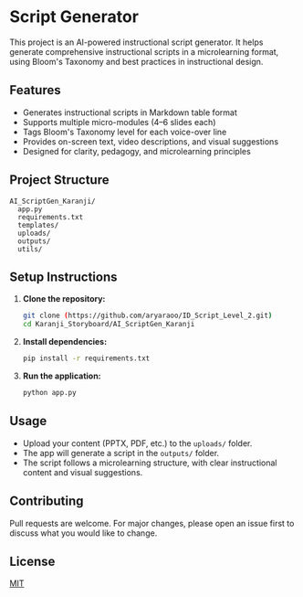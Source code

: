 # Script Generator

This project is an AI-powered instructional script generator. It helps generate comprehensive instructional scripts in a microlearning format, using Bloom's Taxonomy and best practices in instructional design.

## Features
- Generates instructional scripts in Markdown table format
- Supports multiple micro-modules (4–6 slides each)
- Tags Bloom's Taxonomy level for each voice-over line
- Provides on-screen text, video descriptions, and visual suggestions
- Designed for clarity, pedagogy, and microlearning principles

## Project Structure
```
AI_ScriptGen_Karanji/
  app.py
  requirements.txt
  templates/
  uploads/
  outputs/
  utils/
```

## Setup Instructions
1. **Clone the repository:**
   ```bash
   git clone (https://github.com/aryaraoo/ID_Script_Level_2.git)
   cd Karanji_Storyboard/AI_ScriptGen_Karanji
   ```
2. **Install dependencies:**
   ```bash
   pip install -r requirements.txt
   ```
3. **Run the application:**
   ```bash
   python app.py
   ```

## Usage
- Upload your content (PPTX, PDF, etc.) to the `uploads/` folder.
- The app will generate a script in the `outputs/` folder.
- The script follows a microlearning structure, with clear instructional content and visual suggestions.

## Contributing
Pull requests are welcome. For major changes, please open an issue first to discuss what you would like to change.

## License
[MIT](LICENSE) 
